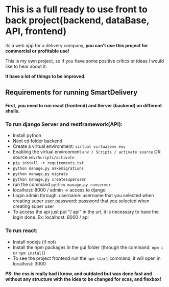 # This is a full ready to use front to back project(backend, dataBase, API, frontend)

Its a web app for a delivery company, **you can't use this project for commercial or profitable use!**

This is my own project, so if you have some positive critics or ideas I would like to hear about it.

**It have a lot of things to be improved.**

## Requirements for running SmartDelivery

#### First, you need to run react (frontend) and Server (backend) on different shells.

### To run django Server and restframework(API):

- Install python
- Next cd folder backend
- Create a virtual environment: `virtual virtualenv env`
- Enabling the virtual environment `env / Scripts / activate source` OR source `env/Scripts/activate`
- `pip install -r requirements.txt`
- `python manage.py makemigrations`
- `python manage.py migrate`
- `python manage.py createsuperuser`
- run the command `python manage.py runserver`
- localhost: 8000 / admin -> access to django
- Login admin through:
username: username that you selected when creating super user
password: password that you selected when creating super user
- To access the api just put "/ api" in the url, it is necessary to have the login done. Ex: localhost: 8000 / api

### To run react:

- Install nodejs (if not)
- Install the npm packages in the gui folder (through the command: `npm i` or `npm install`)
- To see the project frontend run the `npm start` command, it will open in localhost: 3000

**PS: the css is really bad i know, and outdated but was done fast and without any structure with the idea to be changed for scss, and flexbox!**
